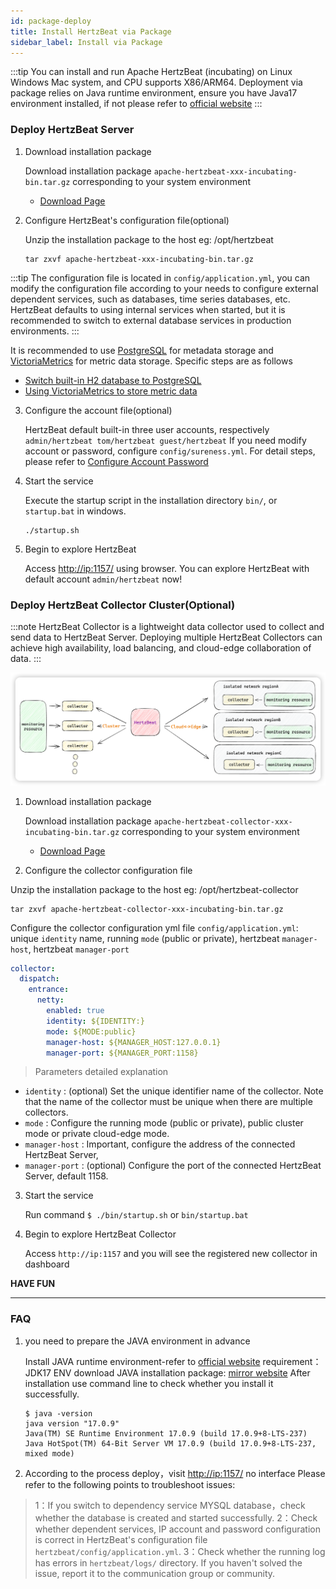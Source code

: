 ```yaml
---
id: package-deploy  
title: Install HertzBeat via Package 
sidebar_label: Install via Package
---
```


:::tip
You can install and run Apache HertzBeat (incubating) on Linux Windows Mac system, and CPU supports X86/ARM64.
Deployment via package relies on Java runtime environment, ensure you have Java17 environment installed, if not please refer to [official website](http://www.oracle.com/technetwork/java/javase/downloads/index.html)
:::

### Deploy HertzBeat Server

1. Download installation package

   Download installation package `apache-hertzbeat-xxx-incubating-bin.tar.gz` corresponding to your system environment
   - [Download Page](/docs/download)

2. Configure HertzBeat's configuration file(optional)

   Unzip the installation package to the host eg: /opt/hertzbeat

   ```shell
   tar zxvf apache-hertzbeat-xxx-incubating-bin.tar.gz
   ```

:::tip
The configuration file is located in `config/application.yml`, you can modify the configuration file according to your needs to configure external dependent services, such as databases, time series databases, etc.
HertzBeat defaults to using internal services when started, but it is recommended to switch to external database services in production environments.
:::

It is recommended to use [PostgreSQL](postgresql-change) for metadata storage and [VictoriaMetrics](victoria-metrics-init) for metric data storage. Specific steps are as follows

- [Switch built-in H2 database to PostgreSQL](postgresql-change)
- [Using VictoriaMetrics to store metric data](victoria-metrics-init)

3. Configure the account file(optional)

   HertzBeat default built-in three user accounts, respectively `admin/hertzbeat tom/hertzbeat guest/hertzbeat`
   If you need modify account or password, configure `config/sureness.yml`.
   For detail steps, please refer to [Configure Account Password](account-modify)

4. Start the service

   Execute the startup script in the installation directory `bin/`, or `startup.bat` in windows.

   ```shell
   ./startup.sh 
   ```

5. Begin to explore HertzBeat

   Access <http://ip:1157/> using browser. You can explore HertzBeat with default account `admin/hertzbeat` now!

### Deploy HertzBeat Collector Cluster(Optional)

:::note
HertzBeat Collector is a lightweight data collector used to collect and send data to HertzBeat Server.
Deploying multiple HertzBeat Collectors can achieve high availability, load balancing, and cloud-edge collaboration of data.
:::

![hertzbeat](/img/docs/cluster-arch.png)

1. Download installation package

   Download installation package `apache-hertzbeat-collector-xxx-incubating-bin.tar.gz` corresponding to your system environment
   - [Download Page](/docs/download)

2. Configure the collector configuration file

Unzip the installation package to the host eg: /opt/hertzbeat-collector

```shell
tar zxvf apache-hertzbeat-collector-xxx-incubating-bin.tar.gz
```

Configure the collector configuration yml file `config/application.yml`: unique `identity` name, running `mode` (public or private), hertzbeat `manager-host`, hertzbeat `manager-port`

```yaml
collector:
  dispatch:
    entrance:
      netty:
        enabled: true
        identity: ${IDENTITY:}
        mode: ${MODE:public}
        manager-host: ${MANAGER_HOST:127.0.0.1}
        manager-port: ${MANAGER_PORT:1158}
```

> Parameters detailed explanation

- `identity` : (optional) Set the unique identifier name of the collector. Note that the name of the collector must be unique when there are multiple collectors.
- `mode` : Configure the running mode (public or private), public cluster mode or private cloud-edge mode.
- `manager-host` : Important, configure the address of the connected HertzBeat Server,
- `manager-port` : (optional) Configure the port of the connected HertzBeat Server, default 1158.

3. Start the service

   Run command `$ ./bin/startup.sh` or `bin/startup.bat`

4. Begin to explore HertzBeat Collector

   Access `http://ip:1157` and you will see the registered new collector in dashboard

**HAVE FUN**

----

### FAQ

1. you need to prepare the JAVA environment in advance

   Install JAVA runtime environment-refer to [official website](http://www.oracle.com/technetwork/java/javase/downloads/index.html)
   requirement：JDK17 ENV
   download JAVA installation package: [mirror website](https://repo.huaweicloud.com/java/jdk/)
   After installation use command line to check whether you install it successfully.

   ```shell
   $ java -version
   java version "17.0.9"
   Java(TM) SE Runtime Environment 17.0.9 (build 17.0.9+8-LTS-237)
   Java HotSpot(TM) 64-Bit Server VM 17.0.9 (build 17.0.9+8-LTS-237, mixed mode)

   ```

2. According to the process deploy，visit <http://ip:1157/> no interface
   Please refer to the following points to troubleshoot issues:

> 1：If you switch to dependency service MYSQL database，check whether the database is created and started successfully.
> 2：Check whether dependent services, IP account and password configuration is correct in HertzBeat's configuration file `hertzbeat/config/application.yml`.
> 3：Check whether the running log has errors in `hertzbeat/logs/` directory. If you haven't solved the issue, report it to the communication group or community.

